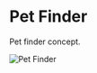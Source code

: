 # Pet Finder

Pet finder concept.

![Pet Finder](https://user-images.githubusercontent.com/79495707/146664701-82c906fa-e830-46b5-8e5a-ba008c793983.png)

